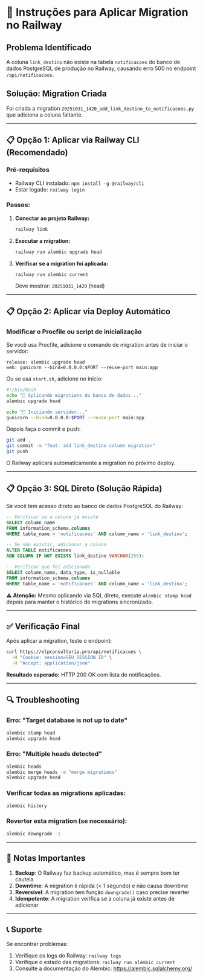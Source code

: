# 🚀 Instruções para Aplicar Migration no Railway

## Problema Identificado
A coluna `link_destino` não existe na tabela `notificacoes` do banco de dados PostgreSQL de produção no Railway, causando erro 500 no endpoint `/api/notificacoes`.

## Solução: Migration Criada
Foi criada a migration `20251031_1420_add_link_destino_to_notificacoes.py` que adiciona a coluna faltante.

---

## 📋 Opção 1: Aplicar via Railway CLI (Recomendado)

### Pré-requisitos
- Railway CLI instalado: `npm install -g @railway/cli`
- Estar logado: `railway login`

### Passos:

1. **Conectar ao projeto Railway:**
   ```bash
   railway link
   ```

2. **Executar a migration:**
   ```bash
   railway run alembic upgrade head
   ```

3. **Verificar se a migration foi aplicada:**
   ```bash
   railway run alembic current
   ```
   
   Deve mostrar: `20251031_1420` (head)

---

## 📋 Opção 2: Aplicar via Deploy Automático

### Modificar o Procfile ou script de inicialização

Se você usa Procfile, adicione o comando de migration antes de iniciar o servidor:

```procfile
release: alembic upgrade head
web: gunicorn --bind=0.0.0.0:$PORT --reuse-port main:app
```

Ou se usa `start.sh`, adicione no início:

```bash
#!/bin/bash
echo "🔄 Aplicando migrations do banco de dados..."
alembic upgrade head

echo "🚀 Iniciando servidor..."
gunicorn --bind=0.0.0.0:$PORT --reuse-port main:app
```

Depois faça o commit e push:
```bash
git add .
git commit -m "feat: add link_destino column migration"
git push
```

O Railway aplicará automaticamente a migration no próximo deploy.

---

## 📋 Opção 3: SQL Direto (Solução Rápida)

Se você tem acesso direto ao banco de dados PostgreSQL do Railway:

```sql
-- Verificar se a coluna já existe
SELECT column_name 
FROM information_schema.columns 
WHERE table_name = 'notificacoes' AND column_name = 'link_destino';

-- Se não existir, adicionar a coluna
ALTER TABLE notificacoes 
ADD COLUMN IF NOT EXISTS link_destino VARCHAR(255);

-- Verificar que foi adicionada
SELECT column_name, data_type, is_nullable 
FROM information_schema.columns 
WHERE table_name = 'notificacoes' AND column_name = 'link_destino';
```

**⚠️ Atenção:** Mesmo aplicando via SQL direto, execute `alembic stamp head` depois para manter o histórico de migrations sincronizado.

---

## ✅ Verificação Final

Após aplicar a migration, teste o endpoint:

```bash
curl https://elpconsultoria.pro/api/notificacoes \
  -H "Cookie: session=SEU_SESSION_ID" \
  -H "Accept: application/json"
```

**Resultado esperado:** HTTP 200 OK com lista de notificações.

---

## 🔍 Troubleshooting

### Erro: "Target database is not up to date"
```bash
alembic stamp head
alembic upgrade head
```

### Erro: "Multiple heads detected"
```bash
alembic heads
alembic merge heads -m "merge migrations"
alembic upgrade head
```

### Verificar todas as migrations aplicadas:
```bash
alembic history
```

### Reverter esta migration (se necessário):
```bash
alembic downgrade -1
```

---

## 📝 Notas Importantes

1. **Backup**: O Railway faz backup automático, mas é sempre bom ter cautela
2. **Downtime**: A migration é rápida (< 1 segundo) e não causa downtime
3. **Reversível**: A migration tem função `downgrade()` caso precise reverter
4. **Idempotente**: A migration verifica se a coluna já existe antes de adicionar

---

## 📞 Suporte

Se encontrar problemas:
1. Verifique os logs do Railway: `railway logs`
2. Verifique o estado das migrations: `railway run alembic current`
3. Consulte a documentação do Alembic: https://alembic.sqlalchemy.org/
